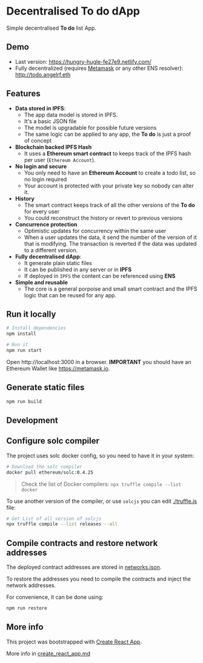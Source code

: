 # Decentralised To do dApp
Simple decentralised **To do** list App.

## Demo
* Last version: https://hungry-hugle-fe27e9.netlify.com/
* Fully decentralized (requires [Metamask](https://metamask.io) or any other ENS resolver): http://todo.angelrf.eth

## Features
* **Data stored in IPFS**:
  * The app data model is stored in IPFS.
  * It's a basic JSON file
  * The model is upgradable for possible future versions
  * The same logic can be applied to any app, the **To do** is just a proof of
    concept
* **Blockchain backed IPFS Hash**
  * It uses a **Ethereum smart contract** to keeps track of the IPFS hash per user
    (`Ethereum Account`).
* **No login and secure**
  * You only need to have an **Ethereum Account** to create a todo list, so no
    login required
  * Your account is protected with your private key so nobody can alter it.
* **History**
  * The smart contract keeps track of all the other versions of the **To do**
    for every user
  * You could reconstruct the history or revert to previous versions
* **Concurrence protection**
  * Optimistic updates for concurrency within the same user
  * When a user updates the data, it send the number of the version of it that
    is modifying. The transaction is reverted if the data was updated to a
    different version.
* **Fully decentralised dApp**:
  * It generate plain static files
  * It can be published in any server or in **IPFS**
  * If deployed in `IPFS` the content can be referenced using **ENS**
* **Simple and reusable**
  * The core is a general porpoise and small smart contract and the IPFS logic
    that can be reused for any app.

## Run it locally
```bash
# Install dependencies
npm install

# Run it
npm run start
```

Open http://localhost:3000 in a browser. **IMPORTANT** you should have an
Ethereum Wallet like https://metamask.io.

## Generate static files
```bash
npm run build
```

## Development

## Configure solc compiler
The project uses solc docker config, so you need to have it in your system:

```bash
# Download the solc compiler
docker pull ethereum/solc:0.4.25
```

> Check the list of Docker compilers:
> `npx truffle compile --list docker`

To use another version of the compiler, or use `solcjs` you can edit
[./truffle.js](./truffle.js) file:

```bash
# Get List of all version of solcjs
npx truffle compile --list releases --all
```

## Compile contracts and restore network addresses
The deployed contract addresses are stored in [networks.json](networks.json).

To restore the addresses you need to compile the contracts and inject the
network addresses.

For convenience, it can be done using:
```bash
npm run restore
```

## More info
This project was bootstrapped with [Create React App](https://github.com/facebookincubator/create-react-app).

More info in [create_react_app.md](./create_react_app.md)

